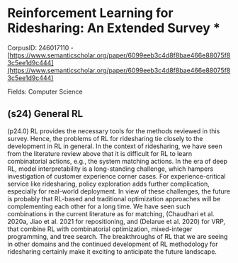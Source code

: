 # Reinforcement Learning for Ridesharing: An Extended Survey *

CorpusID: 246017110 - [https://www.semanticscholar.org/paper/6099eeb3c4d8f8bae466e88075f83c5ee1d9c444](https://www.semanticscholar.org/paper/6099eeb3c4d8f8bae466e88075f83c5ee1d9c444)

Fields: Computer Science

## (s24) General RL
(p24.0) RL provides the necessary tools for the methods reviewed in this survey. Hence, the problems of RL for ridesharing tie closely to the development in RL in general. In the context of ridesharing, we have seen from the literature review above that it is difficult for RL to learn combinatorial actions, e.g., the system matching actions. In the era of deep RL, model interpretability is a long-standing challenge, which hampers investigation of customer experience corner cases. For experience-critical service like ridesharing, policy exploration adds further complication, especially for real-world deployment. In view of these challenges, the future is probably that RL-based and traditional optimization approaches will be complementing each other for a long time. We have seen such combinations in the current literature as  for matching, (Chaudhari et al. 2020a, Jiao et al. 2021 for repositioning, and (Delarue et al. 2020) for VRP, that combine RL with combinatorial optimization, mixed-integer programming, and tree search. The breakthroughs of RL that we are seeing in other domains and the continued development of RL methodology for ridesharing certainly make it exciting to anticipate the future landscape.
